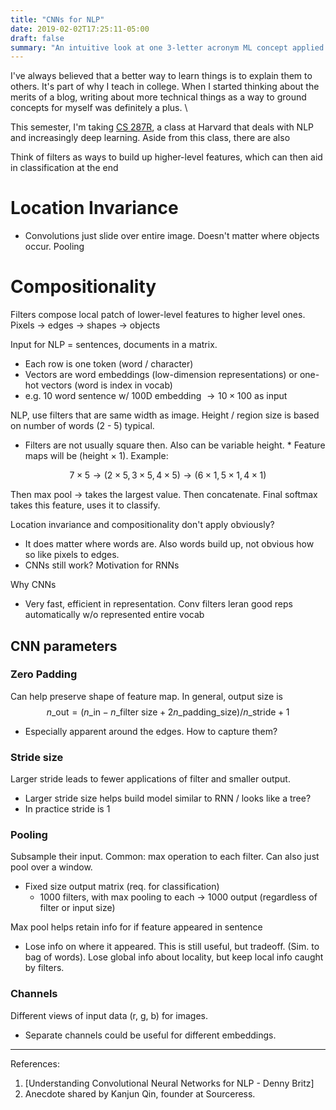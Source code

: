 ```yaml
---
title: "CNNs for NLP"
date: 2019-02-02T17:25:11-05:00
draft: false
summary: "An intuitive look at one 3-letter acronym ML concept applied to another"
---
```


I've always believed that a better way to learn things is to explain them to others. It's part of why I teach in college. When I started thinking about the merits of a blog, writing about more technical things as a way to ground concepts for myself was definitely a plus. \\

This semester, I'm taking [CS 287R](https://harvard-ml-courses.github.io/cs287-web/), a class at Harvard that deals with NLP and increasingly deep learning. Aside from this class, there are also

Think of filters as ways to build up higher-level features, which can then aid in classification at the end

# Location Invariance

- Convolutions just slide over entire image. Doesn't matter where objects occur. Pooling

# Compositionality

Filters compose local patch of lower-level features to higher level ones. Pixels $\rightarrow$ edges $\rightarrow$ shapes $\rightarrow$ objects

Input for NLP = sentences, documents in a matrix.

- Each row is one token (word / character)
- Vectors are word embeddings (low-dimension representations) or one-hot vectors (word is index in vocab)
- e.g. 10 word sentence w/ 100D embedding $\rightarrow 10 \times 100$ as input

NLP, use filters that are same width as image. Height / region size is based on number of words (2 - 5) typical.

- Filters are not usually square then. Also can be variable height. \* Feature maps will be (height $\times$ 1). Example:

$$7 \times 5 \rightarrow (2 \times 5, 3 \times 5, 4 \times 5) \rightarrow (6 \times 1, 5 \times 1, 4 \times 1) $$

Then max pool $\rightarrow$ takes the largest value. Then concatenate. Final softmax takes this feature, uses it to classify.

Location invariance and compositionality don't apply obviously?

- It does matter where words are. Also words build up, not obvious how so like pixels to edges.
- CNNs still work? Motivation for RNNs

Why CNNs

- Very fast, efficient in representation. Conv filters leran good reps automatically w/o represented entire vocab

## CNN parameters

### Zero Padding

Can help preserve shape of feature map. In general, output size is
$$n\_{\text{out}} = (n\_{\text{in}} - n\_{\text{filter size}} + 2n\_{\text{padding_size}}) / n\_{\text{stride}} + 1$$

- Especially apparent around the edges. How to capture them?

### Stride size

Larger stride leads to fewer applications of filter and smaller output.

- Larger stride size helps build model similar to RNN / looks like a tree?
- In practice stride is 1

### Pooling

Subsample their input. Common: max operation to each filter. Can also just pool over a window.

- Fixed size output matrix (req. for classification)
  - 1000 filters, with max pooling to each $\rightarrow$ 1000 output (regardless of filter or input size)

Max pool helps retain info for if feature appeared in sentence

- Lose info on where it appeared. This is still useful, but tradeoff. (Sim. to bag of words). Lose global info about locality, but keep local info caught by filters.

### Channels

Different views of input data (r, g, b) for images.

- Separate channels could be useful for different embeddings.

---

References:

1. [Understanding Convolutional Neural Networks for NLP - Denny Britz]
2. Anecdote shared by Kanjun Qin, founder at Sourceress.

